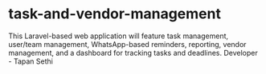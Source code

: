 # task-and-vendor-management
This Laravel-based web application will feature task management, user/team management, WhatsApp-based reminders, reporting, vendor management, and a dashboard for tracking tasks and deadlines.
Developer - Tapan Sethi
